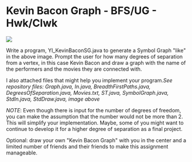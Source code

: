 <H1>Kevin Bacon Graph - BFS/UG - Hwk/Clwk</H1>
<img src = "https://e.edim.co/9307984/Kevin_Bacon_Symbol_Graph.png?response-content-disposition=filename%3D%22Kevin_Bacon_Symbol_Graph.png%22%3B%20filename%2A%3DUTF-8%27%27Kevin%2520Bacon%2520Symbol%2520Graph.png&Expires=1488310245&Signature=TyeZ8COB0Efleyzw2ZkNlaKJbk9HEW655nBlr9Nq4lYIJ8DZulxGtaDcbyIy9A72gltchLdKA6wNAgubcv1kw9-PSsNozM8YelRfZEj81QCwJLukLeCFlaGSxc2vEmkEVKDEUgM6zJL9dTtgL6aLDxQymHVBnOSLpEx5059Q9j5V7jlT37ohouLeYHE8wzHeIYK7I-P3Ppgm0ZV8AzZpPOnxoilyqs6IFQMlwfFnvi6d-XFO0fOGXj8B-TnnLQjVPb3tgZ3LAJ2xOGWMBHIXheRk3H2bBmYxOMv~JvPv~Bvu0yrc72m~BxinoexoX6PH185dIRGX-6NKj6R7y0w29w__&Key-Pair-Id=APKAJMSU6JYPN6FG5PBQ"></img>
<p>Write a program, YI_KevinBaconSG.java to generate a Symbol Graph "like" in the above image. Prompt the user for how many degrees of separation from a vertex, in this case Kevin Bacon and draw a graph with the name of the performers and the movies they are connected with. </p>
<p>I also attached files that might help you implement your program.<i>See repository files: Graph.java, In.java, BreadthFirstPaths.java, DegreesOfSeparation.java, Movies.txt, ST.java, SymbolGraph.java, StdIn.java, StdDraw.java, image above</i></p>
<p><em>NOTE</em>: Even though there is input for the number of degrees of freedom, you can make the assumption that the number would not be more than 2. This will simplify your implementation. Maybe, some of you might want to continue to develop it for a higher degree of separation as a final project.</p>
<p>Optional: draw your own "Kevin Bacon Graph" with you in the center and a limited number of friends and their friends to make this assignment manageable. </p>

